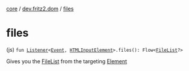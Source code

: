 [core](../index.md) / [dev.fritz2.dom](index.md) / [files](./files.md)

# files

(js) `fun `[`Listener`](-listener/index.md)`<`[`Event`](https://kotlinlang.org/api/latest/jvm/stdlib/org.w3c.dom.events/-event/index.html)`, `[`HTMLInputElement`](https://kotlinlang.org/api/latest/jvm/stdlib/org.w3c.dom/-h-t-m-l-input-element/index.html)`>.files(): Flow<`[`FileList`](https://kotlinlang.org/api/latest/jvm/stdlib/org.w3c.files/-file-list/index.html)`?>`

Gives you the [FileList](https://kotlinlang.org/api/latest/jvm/stdlib/org.w3c.files/-file-list/index.html) from the targeting [Element](https://kotlinlang.org/api/latest/jvm/stdlib/org.w3c.dom/-element/index.html)

